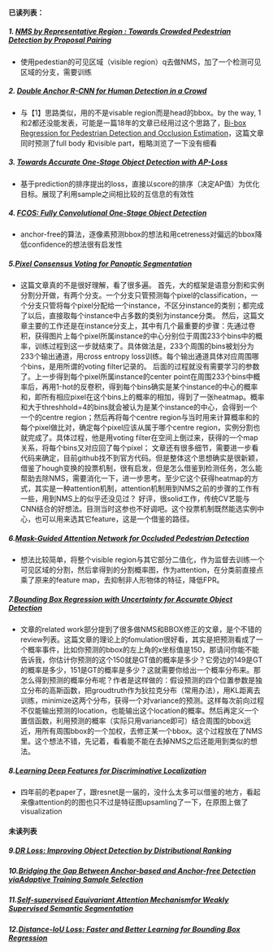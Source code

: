 #### 已读列表：
##### 1. [NMS by Representative Region : Towards Crowded Pedestrian Detection by Proposal Pairing](https://arxiv.org/pdf/2003.12729.pdf)
- 使用pedestian的可见区域（visible region）q去做NMS，加了一个检测可见区域的分支，需要训练
##### 2. [Double Anchor R-CNN for Human Detection in a Crowd](https://arxiv.org/pdf/1909.09998.pdf)
- 与【1】思路类似，用的不是visable region而是head的bbox。by the way, 1和2都还没能发表，可能是一篇18年的文章已经用过这个思路了，[Bi-box Regression for Pedestrian Detection and
Occlusion Estimation](http://openaccess.thecvf.com/content_ECCV_2018/papers/CHUNLUAN_ZHOU_Bi-box_Regression_for_ECCV_2018_paper.pdf)，这篇文章同时预测了full body 和visible part，粗略浏览了一下没有细看
##### 3. [Towards Accurate One-Stage Object Detection with AP-Loss](http://openaccess.thecvf.com/content_CVPR_2019/papers/Chen_Towards_Accurate_One-Stage_Object_Detection_With_AP-Loss_CVPR_2019_paper.pdf)
- 基于prediction的排序提出的loss，直接以score的排序（决定AP值）为优化目标。展现了利用sample之间相比较的互信息的有效性
##### 4. [FCOS: Fully Convolutional One-Stage Object Detection](https://arxiv.org/pdf/1904.01355.pdf)
- anchor-free的算法，逐像素预测bbox的想法和用cetreness对偏远的bbox降低confidence的想法很有启发性
##### 5.[Pixel Consensus Voting for Panoptic Segmentation](https://arxiv.org/pdf/2004.01849.pdf)
- 这篇文章真的不是很好理解，看了很多遍。
  首先，大的框架是语意分割和实例分割分开做，有两个分支。一个分支只管预测每个pixel的classification，一个分支只管将每个pixel分配给一个instance，不区分instance的类别；都完成了以后，直接取每个instance中占多数的类别为instance分类。
  然后，这篇文章主要的工作还是在instance分支上，其中有几个最重要的步骤：先通过卷积，获得图片上每个pixel所属instance的中心分别位于周围233个bins中的概率，训练过程到这一步就结束了。具体做法是，233个周围的bins被划分为233个输出通道，用cross entropy loss训练。每个输出通道具体对应周围哪个bins，是用所谓的voting filter记录的。
  后面的过程就没有需要学习的参数了。上一步得到每个pixel所属instance的center point在周围233个bins中概率后，再用1-hot的反卷积，得到每个bins确实是某个instance的中心的概率和，即所有相应pixel在这个bins上的概率的相加，得到了一张heatmap。概率和大于threshhold=4的bins就会被认为是某个instance的中心，会得到一个一个的centre region；然后再将每个centre region与当时用来计算概率和的每个pixel做比对，确定每个pixel应该从属于哪个centre region，实例分割也就完成了。具体过程，他是用voting filter在空间上倒过来，获得的一个map关系，将每个bins又对应回了每个pixel；
  文章还有很多细节，需要进一步看代码来确定，目前github找不到官方代码。但是整体这个思想确实是很新颖，借鉴了hough变换的投票机制，很有启发，但是怎么借鉴到检测任务，怎么能帮助去除NMS，需要消化一下，进一步思考。至少它这个获得heatmap的方式，其实是一种attention机制，attention机制用到NMS之前的步骤的工作有一些，用到NMS上的似乎还没见过？
  好评，很solid工作，传统CV艺能与CNN结合的好想法。目测当时这参也不好调吧。这个投票机制既然能选实例中心，也可以用来选其它feature，这是一个借鉴的路径。
##### 6.[Mask-Guided Attention Network for Occluded Pedestrian Detection](http://openaccess.thecvf.com/content_ICCV_2019/papers/Pang_Mask-Guided_Attention_Network_for_Occluded_Pedestrian_Detection_ICCV_2019_paper.pdf)
- 想法比较简单，将整个visible region与其它部分二值化，作为监督去训练一个可见区域的分割，然后拿得到的分割概率图，作为attention，在分类前直接点乘了原来的feature map，去抑制非人形物体的特征，降低FPR。
##### 7.[Bounding Box Regression with Uncertainty for Accurate Object Detection](http://openaccess.thecvf.com/content_CVPR_2019/papers/He_Bounding_Box_Regression_With_Uncertainty_for_Accurate_Object_Detection_CVPR_2019_paper.pdf)
- 文章的related work部分提到了很多做NMS和BBOX修正的文章，是个不错的review列表。这篇文章的理论上的fomulation很好看，其实是把预测看成了一个概率事件，比如你预测的bbox的左上角的x坐标值是150，那请问你能不能告诉我，你估计你预测的这个150就是GT值的概率是多少？它旁边的149是GT的概率是多少，151是GT的概率是多少？这就需要你给出一个概率分布来。那怎么得到预测的概率分布呢？作者是这样做的：假设预测的四个位置参数是独立分布的高斯函数，把groudtruth作为狄拉克分布（常用办法），用KL距离去训练，minimize这两个分布，获得一个对variance的预测。这样每次前向过程不仅能输出预测的location，也能输出这个location的概率。然后再定义一个置信函数，利用预测的概率（实际只用variance即可）结合周围的bbox远近，用所有周围bbox的一个加权，去修正某一个bbox。这个过程放在了NMS里。这个想法不错，先记着，看看能不能在去掉NMS之后还能用到类似的想法。
##### 8.[Learning Deep Features for Discriminative Localization](https://www.cv-foundation.org/openaccess/content_cvpr_2016/papers/Zhou_Learning_Deep_Features_CVPR_2016_paper.pdf)
- 四年前的老paper了，跟resnet是一届的，没什么太多可以借鉴的地方，看起来像attention的的图也只不过是特征图upsamling了一下，在原图上做了visualization

#### 未读列表
##### 9.[DR Loss: Improving Object Detection by Distributional Ranking](https://arxiv.org/pdf/1907.10156.pdf)
##### 10.[Bridging the Gap Between Anchor-based and Anchor-free Detection viaAdaptive Training Sample Selection](https://arxiv.org/pdf/1912.02424.pdf)
##### 11.[Self-supervised Equivariant Attention Mechanismfor Weakly Supervised Semantic Segmentation](https://arxiv.org/pdf/2004.04581.pdf)
##### 12.[Distance-IoU Loss: Faster and Better Learning for Bounding Box Regression](https://arxiv.org/pdf/1911.08287.pdf)
